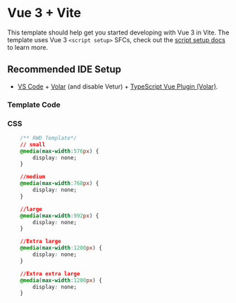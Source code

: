 # Vue 3 + Vite

This template should help get you started developing with Vue 3 in Vite. The template uses Vue 3 `<script setup>` SFCs, check out the [script setup docs](https://v3.vuejs.org/api/sfc-script-setup.html#sfc-script-setup) to learn more.

## Recommended IDE Setup

- [VS Code](https://code.visualstudio.com/) + [Volar](https://marketplace.visualstudio.com/items?itemName=Vue.volar) (and disable Vetur) + [TypeScript Vue Plugin (Volar)](https://marketplace.visualstudio.com/items?itemName=Vue.vscode-typescript-vue-plugin).

### Template Code

### CSS

```CSS
    /** RWD Template*/
    // small
    @media(max-width:576px) {
        display: none;
    }

    //medium
    @media(max-width:768px) {
        display: none;
    }

    //large
    @media(max-width:992px) {
        display: none;
    }

    //Extra large
    @media(max-width:1200px) {
        display: none;
    }

    //Extra extra large
    @media(max-width:1200px) {
        display: none;
    }
```
